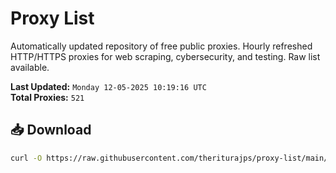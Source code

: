 # Proxy List

Automatically updated repository of free public proxies. Hourly refreshed HTTP/HTTPS proxies for web scraping, cybersecurity, and testing. Raw list available.

**Last Updated:** `Monday 12-05-2025 10:19:16 UTC`  
**Total Proxies:** `521`

## 📥 Download
```bash
curl -O https://raw.githubusercontent.com/theriturajps/proxy-list/main/proxies.txt
